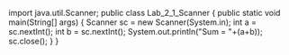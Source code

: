 
import java.util.Scanner;
public class Lab_2_1_Scanner
{
	public static void main(String[] args)
	{
		Scanner sc = new Scanner(System.in);
		int a = sc.nextInt();
		int b = sc.nextInt();
		System.out.println("Sum = "+(a+b));
		sc.close();
	}
}
